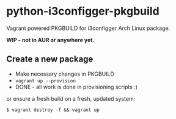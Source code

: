# python-i3configger-pkgbuild

Vagrant powered PKGBUILD for i3configger Arch Linux package.

**WIP - not in AUR or anywhere yet.**

## Create a new package

* Make necessary changes in PKGBUILD
* `vagrant up --provision`
* DONE - all work is done in provisioning scripts :)

or ensure a fresh build on a fresh, updated system:

    $ vagrant destroy -f && vagrant up

